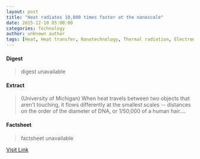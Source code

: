 ```yaml
---
layout: post
title: "Heat radiates 10,000 times faster at the nanoscale"
date: 2015-12-10 05:00:00
categories: Technology
author: unknown author
tags: [Heat, Heat transfer, Nanotechnology, Thermal radiation, Electromagnetic radiation, Physics, Light, Temperature, Energy, Theory, Engineering, Physical chemistry, Science, Nature, Materials science, Chemistry, Mechanics, Applied and interdisciplinary physics, Physical sciences]
---
```



#### Digest
>digest unavailable

#### Extract
>(University of Michigan) When heat travels between two objects that aren't touching, it flows differently at the smallest scales -- distances on the order of the diameter of DNA, or 1/50,000 of a human hair....

#### Factsheet
>factsheet unavailable

[Visit Link](http://www.eurekalert.org/pub_releases/2015-12/uom-hr1121015.php)



